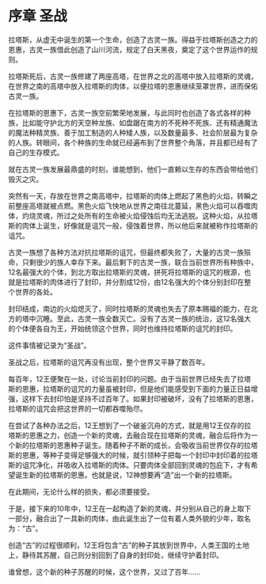 # 序章 圣战

拉塔斯，从虚无中诞生的第一个生命，创造了古灵一族。得益于拉塔斯创造之力的恩惠，古灵一族借此创造了山川河流，规定了白天黑夜，奠定了这个世界运作的规则。

拉塔斯死后，古灵一族修建了两座高塔，在世界之北的高塔中放入拉塔斯的灵魂，在世界之南的高塔中放入拉塔斯的肉体，以便拉塔的恩惠继续笼罩世界，进而保佑古灵一族。

在拉塔斯的恩惠下，古灵一族空前繁荣地发展，与此同时也创造了各式各样的种族，比如能守护北方的天空种龙族、如盘踞在南方的不死种不死族、还有精通魔法的魔法种精灵族、善于加工制造的人种矮人族，以及数量最多、社会阶层最为复杂的人族。转眼间，各个种族的生命就已经遍布到了世界整个角落，并且都已经有了自己的生存模式。

就在古灵一族发展最鼎盛的时刻，谁能想到，他们一直赖以生存的东西会带给他们毁灭之灾。

突然有一天，存放在世界之南高塔中，拉塔斯的肉体上燃起了黑色的火焰，转瞬之前整座高塔就被点燃。黑色火焰飞快地从世界之南往北蔓延，黑色火焰可以吞噬肉体，灼烧灵魂，所过之处所有的生命被火焰侵蚀后均无法逃脱。这种火焰，从拉塔斯的肉体上诞生，好像就是诅咒一般，侵蚀着世界，所以他后来就被称作拉塔斯的诅咒。

古灵一族想了各种方法对抗拉塔斯的诅咒，但最终都失败了，大量的古灵一族殒命，只剩很少的族人幸存下来。最后剩下的古灵一族，联合当前世界所有种族中，12名最强大的个体，到北方取出拉塔斯的灵魂，拼死将拉塔斯的诅咒的根源，也就是拉塔斯的肉体进行了封印，并分割成12份，由12名强大的个体分别封印在整个世界的各处。

封印结成，南边的火焰熄灭了，同时拉塔斯的灵魂也失去了原本赐福的能力，在北方的塔中沉睡。至此，古灵一族全数灭亡。没有了古灵一族的统治，这12名强大的个体便各自为王，开始统领这个世界，同时也维持拉塔斯的诅咒的封印。

这件事情被记录为“圣战”。

圣战之后，拉塔斯的诅咒再没有出现，整个世界又平静了数百年。

每百年，12王便聚在一处，讨论当前封印的问题。由于当前世界已经失去了拉塔斯的恩惠，拉塔斯的诅咒的力量虽被封印，但是他们能感受到下面的力量正日益增强，这样下去封印怕是坚持不过百年了。如果封印被破坏，没有了拉塔斯的恩惠，拉塔斯的诅咒会把这世界的一切都吞噬殆尽。

在尝试了各种办法之后，12王想到了一个破釜沉舟的方式，就是用12王仅存的拉塔斯的恩惠之力，创造一个新的灵魂，去融合现在拉塔斯的灵魂，融合后将作为一个新的拉塔斯的恩惠种子诞生。随着种子不断的成长，会吸收当前世界仅存的拉塔斯的恩惠，等种子变得足够强大的时候，就引领种子把每一个封印中封印着的拉塔斯的诅咒净化，并吸收入拉塔斯的肉体。只要肉体全部回到灵魂的包庇下，才有希望诞生新的拉塔斯的恩惠。也就是说，12神想要再“造”出一个新的拉塔斯。

在此期间，无论什么样的损失，都必须要接受。

于是，接下来的10年中，12王在一起构造了新的灵魂，并分别从自己的身上取下一部分，融合出了一具新的肉体，由此诞生出了一位有着人类外貌的少年，取名为：“古”。

创造“古”的过程很顺利，12王将包含“古”的种子其放到世界中，人类王国的土地上，静待其苏醒，自己则分别回到了自身的封印处，继续守护着封印。

谁曾想，这个新的种子苏醒的时候，这个世界，又过了百年……